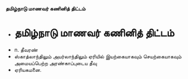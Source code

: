 **தமிழ்நாடு மாணவர் கணினித் திட்டம்**
- # தமிழ்நாடு மாணவர் கணினித் திட்டம்
- n. தீவரண்
- ஸ்காத்லாந்திலும் அயர்லாந்திலும் ஏரியில் இயற்கையாகவும் செயற்கையாகவும் அமையப்பெற்ற அரண்காப்புடைய தீவு
- ஏரியகமனை.

